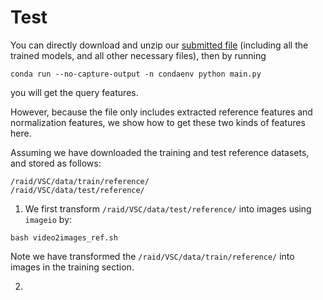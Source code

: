 # Test
You can directly download and unzip our [submitted file](https://drive.google.com/file/d/1--OST0kIrNsLBa7MCArztV9u46pKjcip/view?usp=share_link) (including all the trained models, and all other necessary files), then by running
```
conda run --no-capture-output -n condaenv python main.py
```
you will get the query features. 

However, because the file only includes extracted reference features and normalization features, we show how to get these two kinds of features here.

Assuming we have downloaded the training and test reference datasets, and stored as follows:

```
/raid/VSC/data/train/reference/
/raid/VSC/data/test/reference/
```

1. We first transform ```/raid/VSC/data/test/reference/``` into images using ```imageio``` by:

```
bash video2images_ref.sh
```
Note we have transformed the ```/raid/VSC/data/train/reference/``` into images in the training section.

2. 
